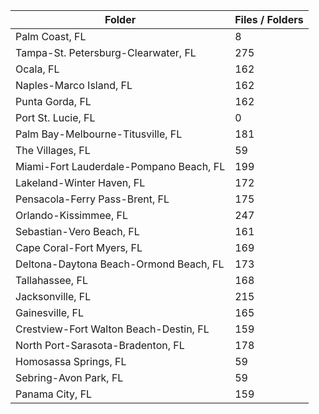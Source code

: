 | Folder                                  |   Files / Folders |
|-----------------------------------------|-------------------|
| Palm Coast, FL                          |                 8 |
| Tampa-St. Petersburg-Clearwater, FL     |               275 |
| Ocala, FL                               |               162 |
| Naples-Marco Island, FL                 |               162 |
| Punta Gorda, FL                         |               162 |
| Port St. Lucie, FL                      |                 0 |
| Palm Bay-Melbourne-Titusville, FL       |               181 |
| The Villages, FL                        |                59 |
| Miami-Fort Lauderdale-Pompano Beach, FL |               199 |
| Lakeland-Winter Haven, FL               |               172 |
| Pensacola-Ferry Pass-Brent, FL          |               175 |
| Orlando-Kissimmee, FL                   |               247 |
| Sebastian-Vero Beach, FL                |               161 |
| Cape Coral-Fort Myers, FL               |               169 |
| Deltona-Daytona Beach-Ormond Beach, FL  |               173 |
| Tallahassee, FL                         |               168 |
| Jacksonville, FL                        |               215 |
| Gainesville, FL                         |               165 |
| Crestview-Fort Walton Beach-Destin, FL  |               159 |
| North Port-Sarasota-Bradenton, FL       |               178 |
| Homosassa Springs, FL                   |                59 |
| Sebring-Avon Park, FL                   |                59 |
| Panama City, FL                         |               159 |